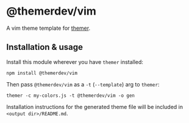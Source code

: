 # @themerdev/vim

A vim theme template for [themer](https://github.com/themerdev/themer).

## Installation & usage

Install this module wherever you have `themer` installed:

    npm install @themerdev/vim

Then pass `@themerdev/vim` as a `-t` (`--template`) arg to `themer`:

    themer -c my-colors.js -t @themerdev/vim -o gen

Installation instructions for the generated theme file will be included in `<output dir>/README.md`.
